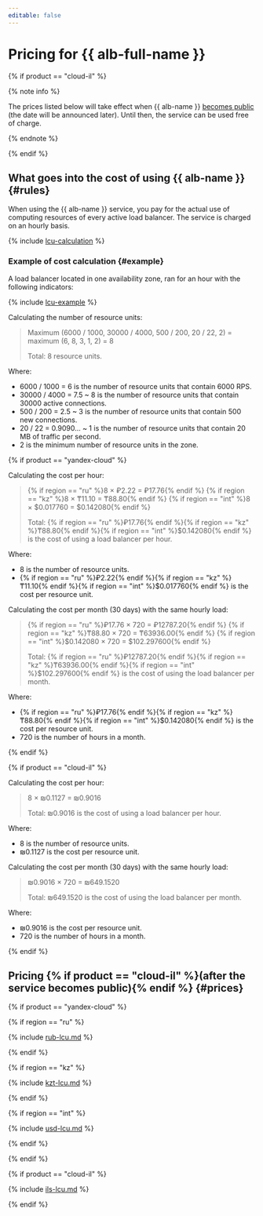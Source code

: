 ```yaml
---
editable: false
---
```


# Pricing for {{ alb-full-name }}

{% if product == "cloud-il" %}

{% note info %}

The prices listed below will take effect when {{ alb-name }} [becomes public](../overview/concepts/launch-stages.md) (the date will be announced later). Until then, the service can be used free of charge.

{% endnote %}

{% endif %}

## What goes into the cost of using {{ alb-name }} {#rules}

When using the {{ alb-name }} service, you pay for the actual use of computing resources of every active load balancer. The service is charged on an hourly basis.

{% include [lcu-calculation](../_includes/application-load-balancer/lcu-calculation.md) %}

### Example of cost calculation {#example}

A load balancer located in one availability zone, ran for an hour with the following indicators:

{% include [lcu-example](../_includes/application-load-balancer/lcu-example.md) %}

Calculating the number of resource units:
> Maximum (6000 / 1000, 30000 / 4000, 500 / 200, 20 / 22, 2) = maximum (6, 8, 3, 1, 2) = 8
>
> Total: 8 resource units.

Where:
* 6000 / 1000 = 6 is the number of resource units that contain 6000 RPS.
* 30000 / 4000 = 7.5 ~ 8 is the number of resource units that contain 30000 active connections.
* 500 / 200 = 2.5 ~ 3 is the number of resource units that contain 500 new connections.
* 20 / 22 = 0.9090... ~ 1 is the number of resource units that contain 20 MB of traffic per second.
* 2 is the minimum number of resource units in the zone.

{% if product == "yandex-cloud" %}

Calculating the cost per hour:
> {% if region == "ru" %}8 × ₽2.22 = ₽17.76{% endif %}
> {% if region == "kz" %}8 × ₸11.10 = ₸88.80{% endif %}
> {% if region == "int" %}8 × $0.017760 = $0.142080{% endif %}
>
> Total: {% if region == "ru" %}₽17.76{% endif %}{% if region == "kz" %}₸88.80{% endif %}{% if region == "int" %}$0.142080{% endif %} is the cost of using a load balancer per hour.

Where:
* 8 is the number of resource units.
* {% if region == "ru" %}₽2.22{% endif %}{% if region == "kz" %}₸11.10{% endif %}{% if region == "int" %}$0.017760{% endif %} is the cost per resource unit.

Calculating the cost per month (30 days) with the same hourly load:
> {% if region == "ru" %}₽17.76 × 720 = ₽12787.20{% endif %}
> {% if region == "kz" %}₸88.80 × 720 = ₸63936.00{% endif %}
> {% if region == "int" %}$0.142080 × 720 = $102.297600{% endif %}
>
> Total: {% if region == "ru" %}₽12787.20{% endif %}{% if region == "kz" %}₸63936.00{% endif %}{% if region == "int" %}$102.297600{% endif %} is the cost of using the load balancer per month.

Where:
* {% if region == "ru" %}₽17.76{% endif %}{% if region == "kz" %}₸88.80{% endif %}{% if region == "int" %}$0.142080{% endif %} is the cost per resource unit.
* 720 is the number of hours in a month.

{% endif %}

{% if product == "cloud-il" %}

Calculating the cost per hour:
> 8 × ₪0.1127 = ₪0.9016
>
> Total: ₪0.9016 is the cost of using a load balancer per hour.

Where:
* 8 is the number of resource units.
* ₪0.1127 is the cost per resource unit.

Calculating the cost per month (30 days) with the same hourly load:
> ₪0.9016 × 720 = ₪649.1520
>
> Total: ₪649.1520 is the cost of using the load balancer per month.

Where:
* ₪0.9016 is the cost per resource unit.
* 720 is the number of hours in a month.

{% endif %}

## Pricing {% if product == "cloud-il" %}(after the service becomes public){% endif %} {#prices}

{% if product == "yandex-cloud" %}

{% if region == "ru" %}

{% include [rub-lcu.md](../_pricing/application-load-balancer/rub-lcu.md) %}

{% endif %}

{% if region == "kz" %}

{% include [kzt-lcu.md](../_pricing/application-load-balancer/kzt-lcu.md) %}

{% endif %}

{% if region == "int" %}

{% include [usd-lcu.md](../_pricing/application-load-balancer/usd-lcu.md) %}

{% endif %}

{% endif %}

{% if product == "cloud-il" %}

{% include [ils-lcu.md](../_pricing/application-load-balancer/ils-lcu.md) %}

{% endif %}

